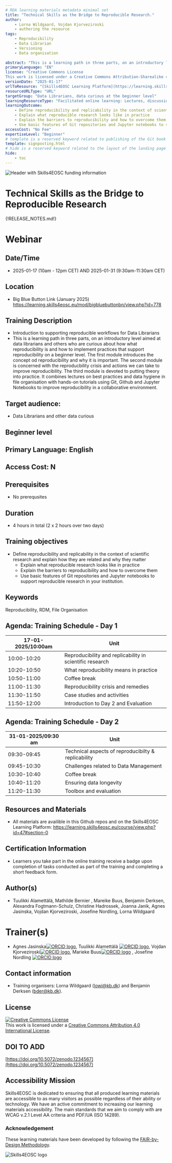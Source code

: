 ```yaml
---
# RDA learning materials metadata minimal set
title: "Technical Skills as the Bridge to Reproducible Research."
author: 
    - Lorna Wildgaard, Vojdan Kjorveziroski 
    - authoring the resource
tags: 
    - Reproducibility
    - Data Librarian 
    - Versioning
    - Data organisation
    
abstract: "This is a learning path in three parts, on an introductory level aimed at data librarians and others who are curious about how what reproducibility is and how to implement practices that support reproducibility on a beginner level. The first module introduces the concept od reproducibility and why it is important. The second module is concerned with the reproducbility crisis and actions we can take to improve reproducibility. The third module is devoted to putting theory into practice. It combines lectures on best practices and data hygiene in file organisation with hands-on tutorials using Git, Github and Jupyter Notebooks to improve reproducibility in a collaborative environment."   
primaryLanguage: "EN"
license: "Creative Commons License
This work is licensed under a Creative Commons Attribution-Sharealike 4.0 International License."
versionDate: "2025-01-17"
urlToResource: "[Skills4EOSC Learning Platform](https://learning.skills4eosc.eu/course/view.php?id=47)"
resourceURLType: "URL"
targetGroup: "Data Librarians, data curious at the beginner level"
learningResourceType: "Facilitated online learning: Lectures, discussion and self-paced tutorials"
learningOutcome: 
    - Define reproducibility and replicability in the context of scientific research and explain how they are related and why they matter
    - Explain what reproducible research looks like in practice 
    - Explain the barriers to reproducibility and how to overcome them
    - Use basic features of Git repositories and Jupyter notebooks to support reproducible research in your institution.
accessCost: "No Fee"
expertiseLevel: "Beginner"
# template is a reserved keyword related to publishing of the Git book itself and not part of the RDA metadata schema. Please leave it as is and don't edit it manually
template: signposting.html
# hide is a reserved keyword related to the layout of the landing page and not part of the RDA metadata schema. Please leave it as is and don't edit it manually
hide:
    - toc
---
```


![Header with Skills4EOSC funding information](./attachments/header.png)

# Technical Skills as the Bridge to Reproducible Research

{!RELEASE_NOTES.md!}

# Webinar

## Date/Time 
- 2025-01-17 (10am - 12pm CET) AND 2025-01-31 (9:30am-11:30am CET)

## Location

- Big Blue Button Link (January 2025) https://learning.skills4eosc.eu/mod/bigbluebuttonbn/view.php?id=778

## Training Description

- Introduction to supporting reproducible workflows for Data Librarians
- This is a learning path in three parts, on an introductory level aimed at data librarians and others who are curious about how what reproducibility is and how to implement practices that support reproducibility on a beginner level. The first module introduces the concept od reproducibility and why it is important. The second module is concerned with the reproducbility crisis and actions we can take to improve reproducibility. The third module is devoted to putting theory into practice. It combines lectures on best practices and data hygiene in file organisation with hands-on tutorials using Git, Github and Jupyter Notebooks to improve reproducibility in a collaborative environment.

## Target audience: 
- Data Librarians and other data curious

## Beginner level

## Primary Language: English

## Access Cost: N

## Prerequisites

- No prerequsites

## Duration

- 4 hours in total (2 x 2 hours over two days)

## Training objectives

- Define reproducibility and replicability in the context of scientific research and explain how they are related and why they matter
    - Explain what reproducible research looks like in practice 
    - Explain the barriers to reproducibility and how to overcome them
    - Use basic features of Git repositories and Jupyter notebooks to support reproducible research in your institution.

## Keywords

Reproducibility, RDM, File Organisation

## Agenda: Training Schedule - Day 1

| 17-01-2025/10:00am | Unit           |
|-----------|-------------------|
| 10:00-10:20  | Reproducibility and replicability in scientific research   |
| 10:20-10:50  | What reproducibility means in practice   |
| 10:50-11:00  |  Coffee break                            |
| 11:00-11:30  | Reproducibility crisis and remedies      |
| 11:30-11:50  | Case studies and activities              |
| 11:50-12:00  | Introduction to Day 2 and Evaluation     |

## Agenda: Training Schedule - Day 2

| 31-01-2025/09:30 am | Unit           |
|-----------|-------------------|
| 09:30-09:45  | Technical aspects of reproducibilty & replicability  |
| 09:45-10:30  | Challenges related to Data Management  |
| 10:30-10:40 |  Coffee break      |
| 10:40-11:20  | Ensuring data longevity  |
| 11:20-11:30  | Toolbox and evaluation     |


## Resources and Materials

- All materials are availible in this Github repos and on the Skills4EOSC Learning Platform: https://learning.skills4eosc.eu/course/view.php?id=47#section-0

## Certification Information

- Learners you take part in the online training receive a badge upon completion of tasks conducted as part of the training and completing a short feedback form. 

## Author(s)

- Tuulikki Alamettälä, Mathilde Bernier , Mareike Buus, Benjamin Derksen, Alexandra Fogtmann-Schulz, Christine Hadrossek, Joanna Janik, Agnes Jasinska, Vojdan Kjorveziroski, Josefine Nordling, Lorna Wildgaard
  

# Trainer(s)

- Agnes Jasinska[![ORCID logo](./attachments/orcid_16x16.webp)](https://orcid.org/0009-0000-7934-3679), Tuulikki Alamettälä [![ORCID logo](./attachments/orcid_16x16.webp)](https://orcid.org/0000-0002-3247-6324), Vojdan Kjorveziroski[![ORCID logo](./attachments/orcid_16x16.webp)](https://orcid.org/0000-0003-0419-4300), Marieke Buus[![ORCID logo](./attachments/orcid_16x16.webp)](https://orcid.org/0000-0002-1459-1345) , Josefine Nordling [![ORCID logo](./attachments/orcid_16x16.webp)](https://orcid.org/0000-0002-6974-2825)


## Contact information

- Training organisers: Lorna Wildgaard (lowi@kb.dk) and Benjamin Derksen (bder@kb.dk). 

## License

<a rel="license" href="http://creativecommons.org/licenses/by/4.0/"><img alt="Creative Commons License" style="border-width:0" src="https://i.creativecommons.org/l/by/4.0/88x31.png" /></a><br />This work is licensed under a <a rel="license" href="http://creativecommons.org/licenses/by/4.0/">Creative Commons Attribution 4.0 International License</a>.

## DOI TO ADD

[https://doi.org/10.5072/zenodo.1234567](https://doi.org/10.5072/zenodo.1234567)

## Accessibility Mission

Skills4EOSC is dedicated to ensuring that all produced learning materials are accessible to as many visitors as possible regardless of their ability or technology. We have an active commitment to increasing our learning materials accessibility. The main standards that we aim to comply with are WCAG v.2.1 Level AA criteria and PDF/UA (ISO 14289).

### Acknowledgement

These learning materials have been developed by following the [FAIR-by-Design Methodology](https://doi.org/10.5281/zenodo.7875540).

![Skills4EOSC logo](./attachments/skills4eosc.png)
